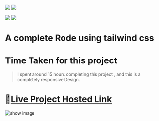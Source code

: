 [![](https://img.shields.io/badge/Tailwindcss-454545?style=for-the-badge)]()
[![](https://img.shields.io/badge/HITESH-CHOUDHARY-ADD8E6?style=for-the-badge)]()



[![](https://img.shields.io/badge/linkedin-blue?style=for-the-badge)](https://www.linkedin.com/in/ankush-kumar-275129176/)
[![](https://img.shields.io/badge/MYPORTFOLIO-blue?style=for-the-badge)](https://devloperankush.tk/ 'Link')


# A complete Rode using tailwind css

# **Time Taken for this project**
> I spent  around 15 hours completing this project , and this is a completely responsive Design. 

# 🚀[Live Project Hosted Link](https://velvety-genie-9718a9.netlify.app)

![show image](./rode.png)
